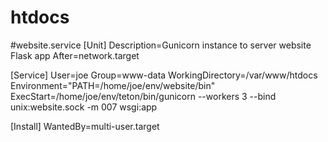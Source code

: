 # htdocs

#website.service
[Unit]
Description=Gunicorn instance to server website Flask app
After=network.target

[Service]
User=joe
Group=www-data
WorkingDirectory=/var/www/htdocs
Environment="PATH=/home/joe/env/website/bin"
ExecStart=/home/joe/env/teton/bin/gunicorn --workers 3 --bind unix:website.sock -m 007 wsgi:app

[Install]
WantedBy=multi-user.target
